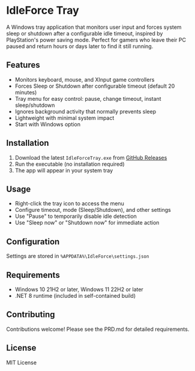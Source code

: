 # IdleForce Tray

A Windows tray application that monitors user input and forces system sleep or shutdown after a configurable idle timeout, inspired by PlayStation's power saving mode. Perfect for gamers who leave their PC paused and return hours or days later to find it still running.

## Features

- Monitors keyboard, mouse, and XInput game controllers
- Forces Sleep or Shutdown after configurable timeout (default 20 minutes)
- Tray menu for easy control: pause, change timeout, instant sleep/shutdown
- Ignores background activity that normally prevents sleep
- Lightweight with minimal system impact
- Start with Windows option

## Installation

1. Download the latest `IdleForceTray.exe` from [GitHub Releases](https://github.com/ashrhmn/IdleForceTray/releases/latest)
2. Run the executable (no installation required)
3. The app will appear in your system tray

## Usage

- Right-click the tray icon to access the menu
- Configure timeout, mode (Sleep/Shutdown), and other settings
- Use "Pause" to temporarily disable idle detection
- Use "Sleep now" or "Shutdown now" for immediate action

## Configuration

Settings are stored in `%APPDATA%\IdleForce\settings.json`

## Requirements

- Windows 10 21H2 or later, Windows 11 22H2 or later
- .NET 8 runtime (included in self-contained build)

## Contributing

Contributions welcome! Please see the PRD.md for detailed requirements.

## License

MIT License
